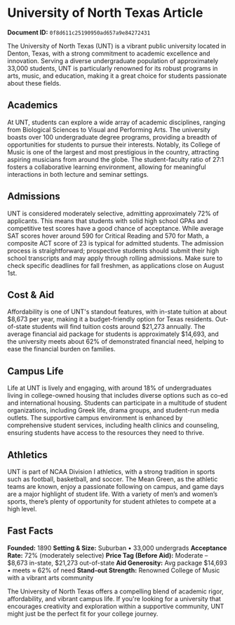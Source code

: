 # University of North Texas Article

**Document ID:** `0f8d611c25190950ad657a9e84272431`

The University of North Texas (UNT) is a vibrant public university located in Denton, Texas, with a strong commitment to academic excellence and innovation. Serving a diverse undergraduate population of approximately 33,000 students, UNT is particularly renowned for its robust programs in arts, music, and education, making it a great choice for students passionate about these fields.

## Academics
At UNT, students can explore a wide array of academic disciplines, ranging from Biological Sciences to Visual and Performing Arts. The university boasts over 100 undergraduate degree programs, providing a breadth of opportunities for students to pursue their interests. Notably, its College of Music is one of the largest and most prestigious in the country, attracting aspiring musicians from around the globe. The student-faculty ratio of 27:1 fosters a collaborative learning environment, allowing for meaningful interactions in both lecture and seminar settings.

## Admissions
UNT is considered moderately selective, admitting approximately 72% of applicants. This means that students with solid high school GPAs and competitive test scores have a good chance of acceptance. While average SAT scores hover around 590 for Critical Reading and 570 for Math, a composite ACT score of 23 is typical for admitted students. The admission process is straightforward; prospective students should submit their high school transcripts and may apply through rolling admissions. Make sure to check specific deadlines for fall freshmen, as applications close on August 1st.

## Cost & Aid
Affordability is one of UNT's standout features, with in-state tuition at about $8,673 per year, making it a budget-friendly option for Texas residents. Out-of-state students will find tuition costs around $21,273 annually. The average financial aid package for students is approximately $14,693, and the university meets about 62% of demonstrated financial need, helping to ease the financial burden on families.

## Campus Life
Life at UNT is lively and engaging, with around 18% of undergraduates living in college-owned housing that includes diverse options such as co-ed and international housing. Students can participate in a multitude of student organizations, including Greek life, drama groups, and student-run media outlets. The supportive campus environment is enhanced by comprehensive student services, including health clinics and counseling, ensuring students have access to the resources they need to thrive.

## Athletics
UNT is part of NCAA Division I athletics, with a strong tradition in sports such as football, basketball, and soccer. The Mean Green, as the athletic teams are known, enjoy a passionate following on campus, and game days are a major highlight of student life. With a variety of men’s and women’s sports, there’s plenty of opportunity for student athletes to compete at a high level.

## Fast Facts
**Founded:** 1890
**Setting & Size:** Suburban • 33,000 undergrads
**Acceptance Rate:** 72% (moderately selective)
**Price Tag (Before Aid):** Moderate – $8,673 in-state, $21,273 out-of-state
**Aid Generosity:** Avg package $14,693 • meets ≈ 62% of need
**Stand-out Strength:** Renowned College of Music with a vibrant arts community

The University of North Texas offers a compelling blend of academic rigor, affordability, and vibrant campus life. If you're looking for a university that encourages creativity and exploration within a supportive community, UNT might just be the perfect fit for your college journey.
